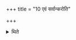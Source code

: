 +++
title = "10 एवं सर्वान्करोति"

+++

<details><summary>थिते</summary>

एवं सर्वान्करोति १०
</details>
